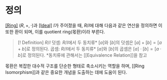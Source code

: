 # 정의
[[Ring]](환) $(R, +, \cdot)$과 [[Ideal]](아이디얼) $I$가 주어졌을 때, $R/I$에 대해 다음과 같은 연산을 정의하면 이 또한 환이 되며, 이를 quotient ring(몫환)이라 부른다.

>[! Definition] $R/I$
>덧셈: $R/I$에서 두 동치류* $[a]$와 $[b]$의 덧셈은 $[a] + [b] = [a+b]$로 정의된다.
>곱셈: $R/I$에서 두 동치류* $[a]$와 $[b]$의 곱셈은 $[a]\cdot[b]=[a\cdot b]$로 정의된다.
>*동치류에 관해서는 [[Equivalence Relation]]을 참고

몫환은 복잡한 대수적 구조를 단순한 형태로 축소시키는 역할을 하며, [[Ring Isomorphism]]과 같은 중요한 개념을 도출하는 데에 도움이 된다.